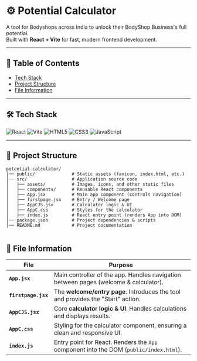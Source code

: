 # ⚙️ Potential Calculator

A tool for Bodyshops across India to unlock their BodyShop Business's full potential.  
Built with **React + Vite** for fast, modern frontend development.

---

## 📂 Table of Contents
- [Tech Stack](#-tech-stack)
- [Project Structure](#-project-structure)
- [File Information](#-file-information)

---

## 🛠 Tech Stack
![React](https://img.shields.io/badge/React-20232A?style=for-the-badge&logo=react&logoColor=61DAFB)
![Vite](https://img.shields.io/badge/Vite-646CFF?style=for-the-badge&logo=vite&logoColor=white)
![HTML5](https://img.shields.io/badge/HTML5-E34F26?style=for-the-badge&logo=html5&logoColor=white)
![CSS3](https://img.shields.io/badge/CSS3-1572B6?style=for-the-badge&logo=css3&logoColor=white)
![JavaScript](https://img.shields.io/badge/JavaScript-F7DF1E?style=for-the-badge&logo=javascript&logoColor=black)

---

## 📂 Project Structure

```plaintext
potential-calculator/
│── public/              # Static assets (favicon, index.html, etc.)
│── src/                 # Application source code
│   ├── assets/          # Images, icons, and other static files
│   ├── components/      # Reusable React components
│   ├── App.jsx          # Main app component (controls navigation)
│   ├── firstpage.jsx    # Entry / Welcome page
│   ├── AppCJS.jsx       # Calculator logic & UI
│   ├── AppC.css         # Styles for the calculator
│   ├── index.js         # React entry point (renders App into DOM)
│── package.json         # Project dependencies & scripts
│── README.md            # Project documentation


```
## 📑 File Information

| File            | Purpose                                                                 |
|-----------------|-------------------------------------------------------------------------|
| **`App.jsx`**   | Main controller of the app. Handles navigation between pages (welcome & calculator). |
| **`firstpage.jsx`** | The **welcome/entry page**. Introduces the tool and provides the "Start" action. |
| **`AppCJS.jsx`**| Core **calculator logic & UI**. Handles calculations and displays results. |
| **`AppC.css`**  | Styling for the calculator component, ensuring a clean and responsive UI. |
| **`index.js`**  | Entry point for React. Renders the `App` component into the DOM (`public/index.html`). |
